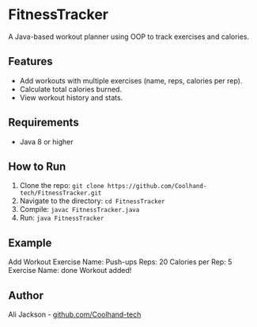 # FitnessTracker
A Java-based workout planner using OOP to track exercises and calories.

## Features
- Add workouts with multiple exercises (name, reps, calories per rep).
- Calculate total calories burned.
- View workout history and stats.

## Requirements
- Java 8 or higher

## How to Run
1. Clone the repo: `git clone https://github.com/Coolhand-tech/FitnessTracker.git`
2. Navigate to the directory: `cd FitnessTracker`
3. Compile: `javac FitnessTracker.java`
4. Run: `java FitnessTracker`

## Example

Add Workout Exercise Name: Push-ups Reps: 20 Calories per Rep: 5 Exercise Name: done Workout added!


## Author
Ali Jackson - [github.com/Coolhand-tech](https://github.com/Coolhand-tech)
